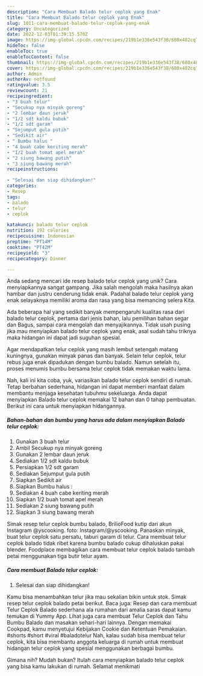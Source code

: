 ```yaml
---
description: "Cara Membuat Balado telur ceplok yang Enak"
title: "Cara Membuat Balado telur ceplok yang Enak"
slug: 1011-cara-membuat-balado-telur-ceplok-yang-enak
category: Uncategorized
date: 2022-12-03T01:39:15.570Z
image: https://img-global.cpcdn.com/recipes/219b1e336e543f38/680x482cq70/balado-telur-ceplok-foto-resep-utama.jpg
hideToc: false
enableToc: true
enableTocContent: false
thumbnail: https://img-global.cpcdn.com/recipes/219b1e336e543f38/680x482cq70/balado-telur-ceplok-foto-resep-utama.jpg
cover: https://img-global.cpcdn.com/recipes/219b1e336e543f38/680x482cq70/balado-telur-ceplok-foto-resep-utama.jpg
author: Admin
authorAv: notfound
ratingvalue: 3.5
reviewcount: 21
recipeingredient:
- "3 buah telur"
- "Secukup nya minyak goreng"
- "2 lembar daun jeruk"
- "1/2 sdt kaldu bubuk"
- "1/2 sdt garam"
- "Sejumput gula putih"
- "Sedikit air"
- " Bumbu halus "
- "4 buah cabe keriting merah"
- "1/2 buah tomat apel merah"
- "2 siung bawang putih"
- "3 siung bawang merah"
recipeinstructions:

- "Selesai dan siap dihidangkan!"
categories:
- Resep
tags:
- balado
- telur
- ceplok

katakunci: balado telur ceplok 
nutrition: 192 calories
recipecuisine: Indonesian
preptime: "PT14M"
cooktime: "PT42M"
recipeyield: "3"
recipecategory: Dinner

---
```





Anda sedang mencari ide resep balado telur ceplok yang unik? Cara menyiapkannya sangat gampang. Jika salah mengolah maka hasilnya akan hambar dan justru cenderung tidak enak. Padahal balado telur ceplok yang enak selayaknya memiliki aroma dan rasa yang bisa memancing selera Kita.





Ada beberapa hal yang sedikit banyak mempengaruhi kualitas rasa dari balado telur ceplok, pertama dari jenis bahan, lalu pemilihan bahan segar dan Bagus, sampai cara mengolah dan menyajikannya. Tidak usah pusing jika mau menyiapkan balado telur ceplok yang enak,      asal sudah tahu triknya maka hidangan ini dapat jadi suguhan spesial.














Agar mendapatkan telur ceplok yang masih lembut setengah matang kuningnya, gunakan minyak panas dan banyak. Selain telur ceplok, telur rebus juga enak dipadukan dengan bumbu balado. Namun setelah itu, proses menumis bumbu bersama telur ceplok tidak memakan waktu lama.






Nah, kali ini kita coba, yuk, variasikan balado telur ceplok sendiri di rumah. Tetap berbahan sederhana, hidangan ini dapat memberi manfaat dalam membantu menjaga kesehatan tubuhmu sekeluarga. Anda dapat menyiapkan Balado telur ceplok memakai 12 bahan dan 0 tahap pembuatan. Berikut ini cara untuk menyiapkan hidangannya.

<!--inarticleads1-->

##### Bahan-bahan dan bumbu yang harus ada dalam menyiapkan Balado telur ceplok:

1. Gunakan 3 buah telur
1. Ambil Secukup nya minyak goreng
1. Gunakan 2 lembar daun jeruk
1. Sediakan 1/2 sdt kaldu bubuk
1. Persiapkan 1/2 sdt garam
1. Sediakan Sejumput gula putih
1. Siapkan Sedikit air
1. Siapkan  Bumbu halus :
1. Sediakan 4 buah cabe keriting merah
1. Siapkan 1/2 buah tomat apel merah
1. Sediakan 2 siung bawang putih
1. Siapkan 3 siung bawang merah


Simak resep telur ceplok bumbu balado, BrilioFood kutip dari akun Instagram @yscooking. foto: Instagram/@yscooking. Panaskan minyak, buat telur ceplok satu persatu, taburi garam di telur. Cara membuat telur ceplok balado tidak ribet karena bumbu balado cukup dihaluskan pakai blender. Foodplace membagikan cara membuat telur ceplok balado tambah petai menggunakan tiga butir telur ayam. 

<!--inarticleads2-->

##### Cara membuat Balado telur ceplok:


1. Selesai dan siap dihidangkan!

Kamu bisa menambahkan telur jika mau sekalian bikin untuk stok. Simak resep telur ceplok balado petai berikut. Baca juga: Resep dan cara membuat Telur Ceplok Balado sederhana ala rumahan dari amalia saras dapat kamu temukan di Yummy App. Lihat juga cara membuat Telur Ceplok dan Tahu Bumbu Balado dan masakan sehari-hari lainnya. Dengan memakai Cookpad, kamu menyetujui Kebijakan Cookie dan Ketentuan Pemakaian. #shorts #short #viral #baladotelur Nah, kalau sudah bisa membuat telur ceplok, kita bisa membantu anggota keluarga di rumah untuk membuat hidangan telur ceplok yang spesial menggunakan berbagai bumbu. 

Gimana nih? Mudah bukan? Itulah cara menyiapkan balado telur ceplok yang bisa kamu lakukan di rumah. Selamat menikmati
